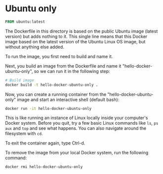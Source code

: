# Ubuntu only

```Dockerfile
FROM ubuntu:latest
```

The Dockerfile in this directory is based on the public Ubuntu image (latest version) but adds nothing to it. This single line means that this Docker image based on the latest version of the Ubuntu Linux OS image, but without anything else added. 

To run the image, you first need to build and name it. 

Next, you build an image from the Dockerfile and name it "hello-docker-ubuntu-only", so we can run it in the following step:

```bash
# Build image
docker build -t hello-docker-ubuntu-only .
```

Now, you can create a running container from the "hello-docker-ubuntu-only" image and start an interactive shell (default bash):

```bash
docker run -it hello-docker-ubuntu-only
```

This is like running an instance of Linux locally inside your computer's Docker system. Before you quit, try a few basic Linux commands like `ls`, `ps aux` and `top` and see what happens. You can also navigate around the filesystem with `cd`.

To exit the container again, type Ctrl-d.

To remove the image from your local Docker system, run the following command:

```bash
docker rmi hello-docker-ubuntu-only
```

